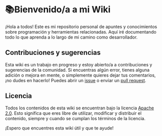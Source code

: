 # 📚Bienvenido/a a mi Wiki 

¡Hola a todos! Este es mi repositorio personal de apuntes y conocimientos sobre programación y herramientas relacionadas. Aquí iré documentando todo lo que aprenda a lo largo de mi camino como desarrollador. 


## Contribuciones y sugerencias

Esta wiki es un trabajo en progreso y estoy abierto/a a contribuciones y sugerencias de la comunidad. Si encuentras algún error, tienes alguna adición o mejora en mente, o simplemente quieres dejar tus comentarios, ¡no dudes en hacerlo! Puedes abrir un [issue](https://github.com/stbangr/wiki/issues) o enviar un [pull request](https://github.com/stbangr/wiki/pulls).

## Licencia

Todos los contenidos de esta wiki se encuentran bajo la licencia [Apache 2.0](LICENSE.md). Esto significa que eres libre de utilizar, modificar y distribuir el contenido, siempre y cuando se cumplan los términos de la licencia.

¡Espero que encuentres esta wiki útil y que te ayude!
